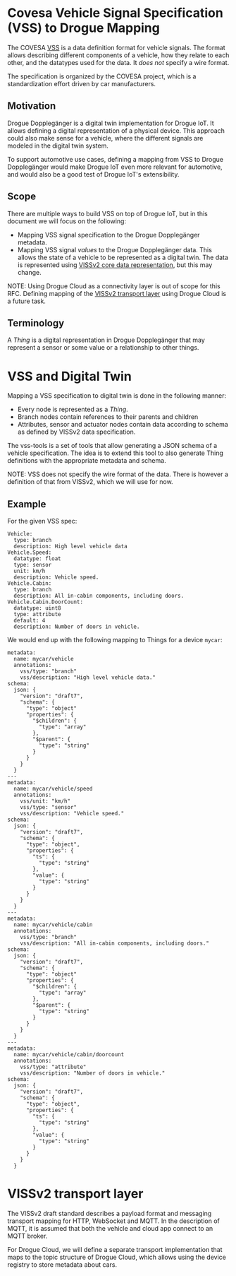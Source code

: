 # Covesa Vehicle Signal Specification (VSS) to Drogue Mapping

The COVESA [VSS](https://covesa.github.io/vehicle_signal_specification/) is a data definition format for vehicle signals. The format allows describing different components of a vehicle, how they relate to each other, and the datatypes used for the data. It _does not_ specify a wire format.

The specification is organized by the COVESA project, which is a standardization effort driven by car manufacturers.

## Motivation

Drogue Dopplegänger is a digital twin implementation for Drogue IoT. It allows defining a digital representation of a physical device. This approach could also make sense for a vehicle, where the different signals are modeled in the digital twin system.

To support automotive use cases, defining a mapping from VSS to Drogue Dopplegänger would make Drogue IoT even more relevant for automotive, and would also be a good test of Drogue IoT's extensibility.

## Scope

There are multiple ways to build VSS on top of Drogue IoT, but in this document we will focus on the following:

* Mapping VSS signal specification to the Drogue Dopplegänger metadata.
* Mapping VSS signal _values_ to the Drogue Dopplegänger data. This allows the state of a vehicle to be represented as a digital twin. The data is represented using [VISSv2 core data representation](https://raw.githack.com/w3c/automotive/gh-pages/spec/VISSv2_Core.html#data-representation), but this may change.

NOTE: Using Drogue Cloud as a connectivity layer is out of scope for this RFC. Defining mapping of the [VISSv2 transport layer](https://www.w3.org/TR/viss2-transport/) using Drogue Cloud is a future task.

## Terminology

A _Thing_ is a digital representation in Drogue Dopplegänger that may represent a sensor or some value or a relationship to other things.

# VSS and Digital Twin

Mapping a VSS specification to digital twin is done in the following manner:

* Every node is represented as a _Thing_.
* Branch nodes contain references to their parents and children
* Attributes, sensor and actuator nodes contain data according to schema as defined by VISSv2 data specification.

The vss-tools is a set of tools that allow generating a JSON schema of a vehicle specification. The idea is to extend this tool to also generate Thing definitions with the appropriate metadata and schema.

NOTE: VSS does not specify the wire format of the data. There is however a definition of that from VISSv2, which we will use for now.

## Example

For the given VSS spec:

```
Vehicle:
  type: branch
  description: High level vehicle data
Vehicle.Speed:
  datatype: float
  type: sensor
  unit: km/h
  description: Vehicle speed.
Vehicle.Cabin:
  type: branch
  description: All in-cabin components, including doors.
Vehicle.Cabin.DoorCount:
  datatype: uint8
  type: attribute
  default: 4
  description: Number of doors in vehicle.
```

We would end up with the following mapping to Things for a device `mycar`:

```
metadata:
  name: mycar/vehicle
  annotations:
    vss/type: "branch"
    vss/description: "High level vehicle data."
schema:
  json: {
    "version": "draft7",
    "schema": {
      "type": "object"
      "properties": {
        "$children": {
          "type": "array"
        },
        "$parent": {
          "type": "string"
        }
      }
    }
  }
---
metadata:
  name: mycar/vehicle/speed
  annotations:
    vss/unit: "km/h"
    vss/type: "sensor"
    vss/description: "Vehicle speed."
schema:
  json: {
    "version": "draft7",
    "schema": {
      "type": "object",
      "properties": {
        "ts": {
          "type": "string"
        },
        "value": {
          "type": "string"
        }
      }
    }
  }
---
metadata:
  name: mycar/vehicle/cabin
  annotations:
    vss/type: "branch"
    vss/description: "All in-cabin components, including doors."
schema:
  json: {
    "version": "draft7",
    "schema": {
      "type": "object"
      "properties": {
        "$children": {
          "type": "array"
        },
        "$parent": {
          "type": "string"
        }
      }
    }
  }
---
metadata:
  name: mycar/vehicle/cabin/doorcount
  annotations:
    vss/type: "attribute"
    vss/description: "Number of doors in vehicle."
schema:
  json: {
    "version": "draft7",
    "schema": {
      "type": "object",
      "properties": {
        "ts": {
          "type": "string"
        },
        "value": {
          "type": "string"
        }
      }
    }
  }
```

# VISSv2 transport layer

The VISSv2 draft standard describes a payload format and messaging transport mapping for HTTP, WebSocket and MQTT. In the description of MQTT, it is assumed that both the vehicle and cloud app connect to an MQTT broker. 

For Drogue Cloud, we will define a separate transport implementation that maps to the topic structure of Drogue Cloud, which allows using the device registry to store metadata about cars.
